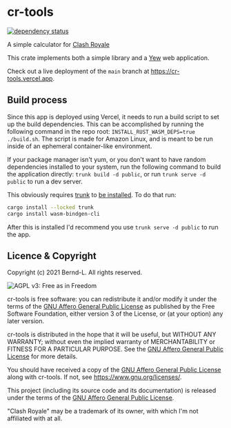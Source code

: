 # cr-tools

[![dependency status](https://deps.rs/crate/cr-tools/1.2.0/status.svg)](https://deps.rs/crate/cr-tools/1.2.0)

A simple calculator for [Clash Royale](https://clashroyale.fandom.com/wiki/Cards)

This crate implements both a simple library and a [Yew](https://yew.rs/docs/en/) web application.

Check out a live deployment of the `main` branch at <https://cr-tools.vercel.app>.

## Build process

Since this app is deployed using Vercel, it needs to run a build script to set up the build dependencies. This can be accomplished by running the following command in the repo root: `INSTALL_RUST_WASM_DEPS=true ./build.sh`. The script is made for Amazon Linux, and is meant to be run inside of an ephemeral container-like environment.

If your package manager isn't yum, or you don't want to have random dependencies installed to your system, run the following command to build the application directly: `trunk build -d public`, or run `trunk serve -d public` to run a dev server.

This obviously requires [trunk](https://trunkrs.dev/) to [be installed](https://trunkrs.dev/#install). To do that run:

```zsh
cargo install --locked trunk
cargo install wasm-bindgen-cli
```

After this is installed I'd recommend you use `trunk serve -d public` to run the app.

## Licence & Copyright

Copyright (c) 2021 Bernd-L. All rights reserved.

![AGPL v3: Free as in Freedom](https://www.gnu.org/graphics/agplv3-with-text-162x68.png)

cr-tools is free software: you can redistribute it and/or modify it under the terms of the [GNU Affero General Public License](/LICENSE.md) as published by the Free Software Foundation, either version 3 of the License, or (at your option) any later version.

cr-tools is distributed in the hope that it will be useful, but WITHOUT ANY WARRANTY; without even the implied warranty of MERCHANTABILITY or FITNESS FOR A PARTICULAR PURPOSE. See the [GNU Affero General Public License](/LICENSE.md) for more details.

You should have received a copy of the [GNU Affero General Public License](/LICENSE.md) along with cr-tools. If not, see <https://www.gnu.org/licenses/>.

This project (including its source code and its documentation) is released under the terms of the [GNU Affero General Public License](/LICENSE.md).

"Clash Royale" may be a trademark of its owner, with which I'm not affiliated with at all.

